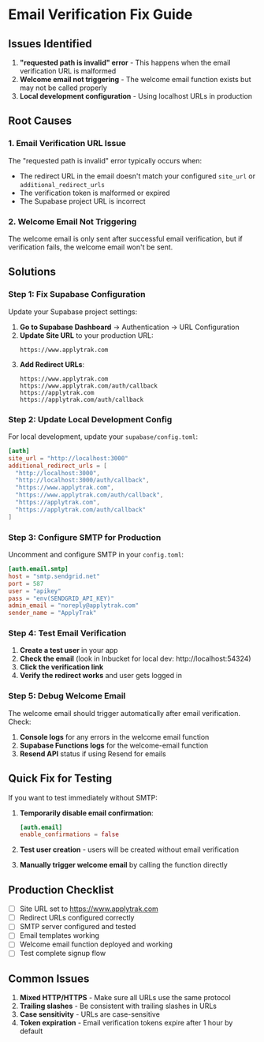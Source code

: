 # Email Verification Fix Guide

## Issues Identified

1. **"requested path is invalid" error** - This happens when the email verification URL is malformed
2. **Welcome email not triggering** - The welcome email function exists but may not be called properly
3. **Local development configuration** - Using localhost URLs in production

## Root Causes

### 1. Email Verification URL Issue
The "requested path is invalid" error typically occurs when:
- The redirect URL in the email doesn't match your configured `site_url` or `additional_redirect_urls`
- The verification token is malformed or expired
- The Supabase project URL is incorrect

### 2. Welcome Email Not Triggering
The welcome email is only sent after successful email verification, but if verification fails, the welcome email won't be sent.

## Solutions

### Step 1: Fix Supabase Configuration

Update your Supabase project settings:

1. **Go to Supabase Dashboard** → Authentication → URL Configuration
2. **Update Site URL** to your production URL:
   ```
   https://www.applytrak.com
   ```
3. **Add Redirect URLs**:
   ```
   https://www.applytrak.com
   https://www.applytrak.com/auth/callback
   https://applytrak.com
   https://applytrak.com/auth/callback
   ```

### Step 2: Update Local Development Config

For local development, update your `supabase/config.toml`:

```toml
[auth]
site_url = "http://localhost:3000"
additional_redirect_urls = [
  "http://localhost:3000",
  "http://localhost:3000/auth/callback",
  "https://www.applytrak.com",
  "https://www.applytrak.com/auth/callback",
  "https://applytrak.com",
  "https://applytrak.com/auth/callback"
]
```

### Step 3: Configure SMTP for Production

Uncomment and configure SMTP in your `config.toml`:

```toml
[auth.email.smtp]
host = "smtp.sendgrid.net"
port = 587
user = "apikey"
pass = "env(SENDGRID_API_KEY)"
admin_email = "noreply@applytrak.com"
sender_name = "ApplyTrak"
```

### Step 4: Test Email Verification

1. **Create a test user** in your app
2. **Check the email** (look in Inbucket for local dev: http://localhost:54324)
3. **Click the verification link**
4. **Verify the redirect works** and user gets logged in

### Step 5: Debug Welcome Email

The welcome email should trigger automatically after email verification. Check:

1. **Console logs** for any errors in the welcome email function
2. **Supabase Functions logs** for the welcome-email function
3. **Resend API** status if using Resend for emails

## Quick Fix for Testing

If you want to test immediately without SMTP:

1. **Temporarily disable email confirmation**:
   ```toml
   [auth.email]
   enable_confirmations = false
   ```

2. **Test user creation** - users will be created without email verification

3. **Manually trigger welcome email** by calling the function directly

## Production Checklist

- [ ] Site URL set to https://www.applytrak.com
- [ ] Redirect URLs configured correctly
- [ ] SMTP server configured and tested
- [ ] Email templates working
- [ ] Welcome email function deployed and working
- [ ] Test complete signup flow

## Common Issues

1. **Mixed HTTP/HTTPS** - Make sure all URLs use the same protocol
2. **Trailing slashes** - Be consistent with trailing slashes in URLs
3. **Case sensitivity** - URLs are case-sensitive
4. **Token expiration** - Email verification tokens expire after 1 hour by default
